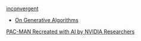 [inconvergent](https://inconvergent.net/)
- [On Generative Algorithms](https://inconvergent.net/generative/)

[PAC-MAN Recreated with AI by NVIDIA Researchers](https://blogs.nvidia.com/blog/gamegan-research-pacman-anniversary/)
